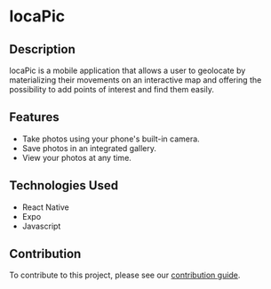 # locaPic

## Description

locaPic is a mobile application that allows a user to geolocate by materializing their movements on an interactive map and offering the possibility to add points of interest and find them easily.

## Features

- Take photos using your phone's built-in camera.
- Save photos in an integrated gallery.
- View your photos at any time.

## Technologies Used

- React Native
- Expo
- Javascript

## Contribution

To contribute to this project, please see our [contribution guide](CONTRIBUTING.md).
